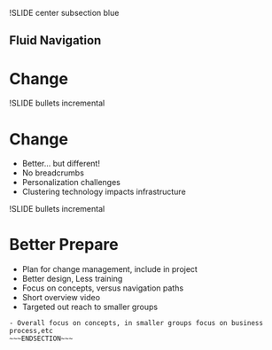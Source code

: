 !SLIDE center subsection blue

## Fluid Navigation
# Change

!SLIDE bullets incremental

# Change

* Better... but different!
* No breadcrumbs
* Personalization challenges 
* Clustering technology impacts infrastructure

!SLIDE bullets incremental

# Better Prepare 

* Plan for change management, include in project
* Better design, Less training
* Focus on concepts, versus navigation paths
* Short overview video 
* Targeted out reach to smaller groups

~~~SECTION:notes~~~
- Overall focus on concepts, in smaller groups focus on business process,etc
~~~ENDSECTION~~~
